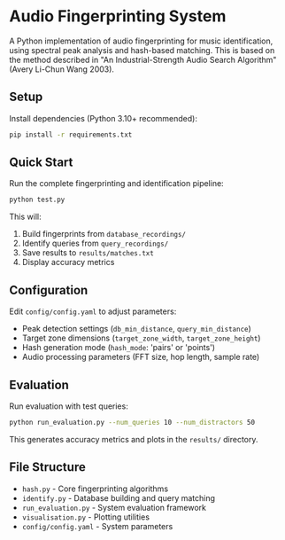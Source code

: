 # Audio Fingerprinting System

A Python implementation of audio fingerprinting for music identification, using spectral peak analysis and hash-based matching.
This is based on the method described in "An Industrial-Strength Audio Search Algorithm" (Avery Li-Chun Wang 2003).

## Setup

Install dependencies (Python 3.10+ recommended):
```bash
pip install -r requirements.txt
```

## Quick Start

Run the complete fingerprinting and identification pipeline:

```bash
python test.py
```

This will:
1. Build fingerprints from `database_recordings/`
2. Identify queries from `query_recordings/`
3. Save results to `results/matches.txt`
4. Display accuracy metrics

## Configuration

Edit `config/config.yaml` to adjust parameters:
- Peak detection settings (`db_min_distance`, `query_min_distance`)
- Target zone dimensions (`target_zone_width`, `target_zone_height`)
- Hash generation mode (`hash_mode`: 'pairs' or 'points')
- Audio processing parameters (FFT size, hop length, sample rate)

## Evaluation

Run evaluation with test queries:

```bash
python run_evaluation.py --num_queries 10 --num_distractors 50
```

This generates accuracy metrics and plots in the `results/` directory.

## File Structure

- `hash.py` - Core fingerprinting algorithms
- `identify.py` - Database building and query matching
- `run_evaluation.py` - System evaluation framework
- `visualisation.py` - Plotting utilities
- `config/config.yaml` - System parameters